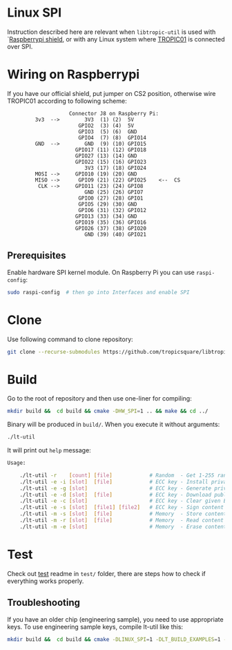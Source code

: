 
# Linux SPI

Instruction described here are relevant when `libtropic-util` is used with `[Raspberrypi shield](https://github.com/tropicsquare/tropic01-raspberrypi-shield-hw), or with any Linux system where [TROPIC01](https://www.tropicsquare.com/tropic01) is connected over SPI.

# Wiring on Raspberrypi

If you have our official shield, put jumper on CS2 position, otherwise wire TROPIC01 according to following scheme:

```
                    Connector J8 on Raspberry Pi:
         3v3  -->        3V3  (1) (2)  5V    
                       GPIO2  (3) (4)  5V    
                       GPIO3  (5) (6)  GND   
                       GPIO4  (7) (8)  GPIO14
         GND  -->        GND  (9) (10) GPIO15
                      GPIO17 (11) (12) GPIO18
                      GPIO27 (13) (14) GND   
                      GPIO22 (15) (16) GPIO23
                         3V3 (17) (18) GPIO24
         MOSI -->     GPIO10 (19) (20) GND   
         MISO -->      GPIO9 (21) (22) GPIO25    <--  CS
          CLK -->     GPIO11 (23) (24) GPIO8 
                         GND (25) (26) GPIO7 
                       GPIO0 (27) (28) GPIO1 
                       GPIO5 (29) (30) GND   
                       GPIO6 (31) (32) GPIO12
                      GPIO13 (33) (34) GND   
                      GPIO19 (35) (36) GPIO16
                      GPIO26 (37) (38) GPIO20
                         GND (39) (40) GPIO21

```

## Prerequisites
Enable hardware SPI kernel module. On Raspberry Pi you can use `raspi-config`:

```sh
sudo raspi-config  # then go into Interfaces and enable SPI
```

# Clone

Use following command to clone repository:
```bash
git clone --recurse-submodules https://github.com/tropicsquare/libtropic-util
```

# Build
Go to the root of repository and then use one-liner for compiling:
```bash
mkdir build &&  cd build && cmake -DHW_SPI=1 .. && make && cd ../
```

Binary will be produced in `build/`. When you execute it without arguments:
```bash
./lt-util
```

It will print out `help` message:
```bash
Usage:

	./lt-util -r    [count] [file]            # Random  - Get 1-255 random bytes and store them into file
	./lt-util -e -i [slot]  [file]            # ECC key - Install private key from keypair.bin into a given slot
	./lt-util -e -g [slot]                    # ECC key - Generate private key in a given slot
	./lt-util -e -d [slot]  [file]            # ECC key - Download public key from given slot into file
	./lt-util -e -c [slot]                    # ECC key - Clear given ECC slot
	./lt-util -e -s [slot]  [file1] [file2]   # ECC key - Sign content of file1 (max size is 4095B) with key from a given slot and store resulting signature into file2
	./lt-util -m -s [slot]  [file]            # Memory  - Store content of filename (max size is 444B)  into memory slot
	./lt-util -m -r [slot]  [file]            # Memory  - Read content of memory slot (max size is 444B) into filename
	./lt-util -m -e [slot]                    # Memory  - Erase content of memory slot

```




# Test

Check out [test](https://github.com/tropicsquare/libtropic-util/test/README.md) readme in `test/` folder, there are steps how to check if everything works properly.




## Troubleshooting
If you have an older chip (engineering sample), you need to use appropriate keys. To use engineering
sample keys, compile lt-util like this:

```sh
mkdir build &&  cd build && cmake -DLINUX_SPI=1 -DLT_BUILD_EXAMPLES=1 -DLT_SH0_PRIV_PATH=../libtropic/provisioning_data/sh0_priv_engineering_sample01.pem .. && make
```
